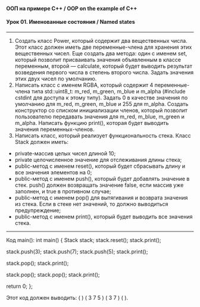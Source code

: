 #### ООП на примере C++ / OOP on the example of C++
#### Урок 01. Именованные состояния / Named states

***

1. Создать класс Power, который содержит два вещественных числа. Этот класс должен иметь две переменные-члена для хранения этих вещественных чисел. Еще создать два метода: один с именем set, который позволит присваивать значения объявленным в классе переменным, второй — calculate, который будет выводить результат возведения первого числа в степень второго числа. Задать значения этих двух чисел по умолчанию.
2. Написать класс с именем RGBA, который содержит 4 переменные-члена типа std::uint8_t: m_red, m_green, m_blue и m_alpha (#include cstdint для доступа к этому типу). Задать 0 в качестве значения по умолчанию для m_red, m_green, m_blue и 255 для m_alpha. Создать конструктор со списком инициализации членов, который позволит пользователю передавать значения для m_red, m_blue, m_green и m_alpha. Написать функцию print(), которая будет выводить значения переменных-членов.
3. Написать класс, который реализует функциональность стека. Класс Stack должен иметь:
  - private-массив целых чисел длиной 10;
  - private целочисленное значение для отслеживания длины стека;
  - public-метод с именем reset(), который будет сбрасывать длину и все значения элементов на 0;
  - public-метод с именем push(), который будет добавлять значение в стек. push() должен возвращать значение false, если массив уже заполнен, и true в противном случае;
  - public-метод с именем pop() для вытягивания и возврата значения из стека. Если в стеке нет значений, то должно выводиться предупреждение;
  - public-метод с именем print(), который будет выводить все значения стека.

***

Код main():
int main() {
 Stack stack;
 stack.reset();
 stack.print();

 stack.push(3);
 stack.push(7);
 stack.push(5);
 stack.print();

 stack.pop();
 stack.print();

 stack.pop();
 stack.pop();
 stack.print();

 return 0;
};

Этот код должен выводить:
 ( )
 ( 3 7 5 )
 ( 3 7 )
 ( ).